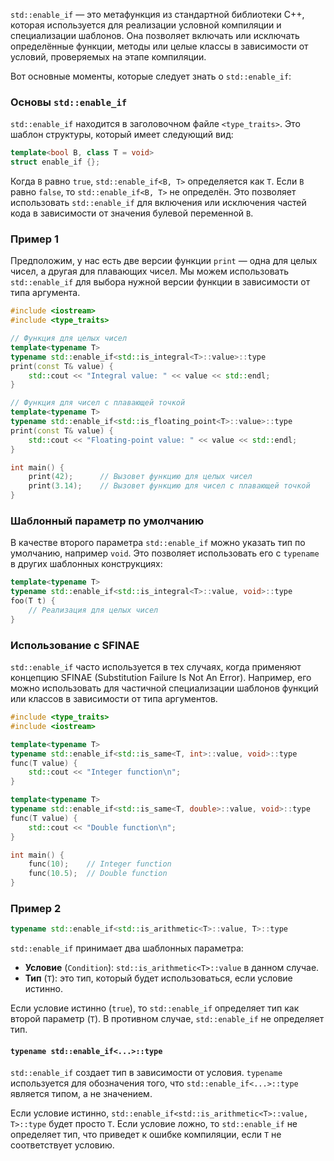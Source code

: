`std::enable_if` — это метафункция из стандартной библиотеки C++, которая используется для реализации условной компиляции и специализации шаблонов. Она позволяет включать или исключать определённые функции, методы или целые классы в зависимости от условий, проверяемых на этапе компиляции.

Вот основные моменты, которые следует знать о `std::enable_if`:

### Основы `std::enable_if`

`std::enable_if` находится в заголовочном файле `<type_traits>`. Это шаблон структуры, который имеет следующий вид:

```cpp
template<bool B, class T = void>
struct enable_if {};
```

Когда `B` равно `true`, `std::enable_if<B, T>` определяется как `T`. Если `B` равно `false`, то `std::enable_if<B, T>` не определён. Это позволяет использовать `std::enable_if` для включения или исключения частей кода в зависимости от значения булевой переменной `B`.

### Пример 1

Предположим, у нас есть две версии функции `print` — одна для целых чисел, а другая для плавающих чисел. Мы можем использовать `std::enable_if` для выбора нужной версии функции в зависимости от типа аргумента.

```cpp
#include <iostream>
#include <type_traits>

// Функция для целых чисел
template<typename T>
typename std::enable_if<std::is_integral<T>::value>::type
print(const T& value) {
    std::cout << "Integral value: " << value << std::endl;
}

// Функция для чисел с плавающей точкой
template<typename T>
typename std::enable_if<std::is_floating_point<T>::value>::type
print(const T& value) {
    std::cout << "Floating-point value: " << value << std::endl;
}

int main() {
    print(42);      // Вызовет функцию для целых чисел
    print(3.14);    // Вызовет функцию для чисел с плавающей точкой
}
```

### Шаблонный параметр по умолчанию

В качестве второго параметра `std::enable_if` можно указать тип по умолчанию, например `void`. Это позволяет использовать его с `typename` в других шаблонных конструкциях:

```cpp
template<typename T>
typename std::enable_if<std::is_integral<T>::value, void>::type
foo(T t) {
    // Реализация для целых чисел
}
```

### Использование с SFINAE

`std::enable_if` часто используется в тех случаях, когда применяют концепцию SFINAE (Substitution Failure Is Not An Error). Например, его можно использовать для частичной специализации шаблонов функций или классов в зависимости от типа аргументов.

```cpp
#include <type_traits>
#include <iostream>

template<typename T>
typename std::enable_if<std::is_same<T, int>::value, void>::type
func(T value) {
    std::cout << "Integer function\n";
}

template<typename T>
typename std::enable_if<std::is_same<T, double>::value, void>::type
func(T value) {
    std::cout << "Double function\n";
}

int main() {
    func(10);    // Integer function
    func(10.5);  // Double function
}
```
### Пример 2

```cpp
typename std::enable_if<std::is_arithmetic<T>::value, T>::type
```

`std::enable_if` принимает два шаблонных параметра:

- **Условие** (`Condition`): `std::is_arithmetic<T>::value` в данном случае.
- **Тип** (`T`): это тип, который будет использоваться, если условие истинно.

Если условие истинно (`true`), то `std::enable_if` определяет тип как второй параметр (`T`). В противном случае, `std::enable_if` не определяет тип.

#### **`typename std::enable_if<...>::type`**

`std::enable_if` создает тип в зависимости от условия. `typename` используется для обозначения того, что `std::enable_if<...>::type` является типом, а не значением.

Если условие истинно, `std::enable_if<std::is_arithmetic<T>::value, T>::type` будет просто `T`. Если условие ложно, то `std::enable_if` не определяет тип, что приведет к ошибке компиляции, если `T` не соответствует условию.